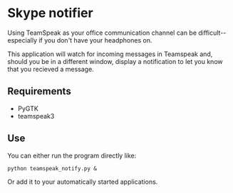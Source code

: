 # Skype notifier

Using TeamSpeak as your office communication channel can be difficult-- especially
if you don't have your headphones on.

This application will watch for incoming messages in Teamspeak and, should you
be in a different window, display a notification to let you know that you
recieved a message.

## Requirements

 - PyGTK
 - teamspeak3

## Use

You can either run the program directly like:

    python teamspeak_notify.py &

Or add it to your automatically started applications.
